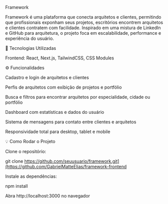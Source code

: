 Framework

Framework é uma plataforma que conecta arquitetos e clientes, permitindo que profissionais exponham seus projetos, escritórios encontrem arquitetos e clientes contratem com facilidade. Inspirado em uma mistura de LinkedIn e GitHub para arquitetura, o projeto foca em escalabilidade, performance e experiência do usuário.

🔹 Tecnologias Utilizadas

Frontend: React, Next.js, TailwindCSS, CSS Modules

⚙️ Funcionalidades

Cadastro e login de arquitetos e clientes

Perfis de arquitetos com exibição de projetos e portfólio

Busca e filtros para encontrar arquitetos por especialidade, cidade ou portfólio

Dashboard com estatísticas e dados do usuário

Sistema de mensagens para contato entre clientes e arquitetos

Responsividade total para desktop, tablet e mobile


💡 Como Rodar o Projeto

Clone o repositório:

git clone https://github.com/seuusuario/framework.git](https://github.com/GabrielMatteElias/framework-frontend


Instale as dependências:

npm install

Abra http://localhost:3000 no navegador
